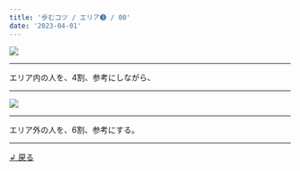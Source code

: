 ```yaml
---
title: '歩むコツ / エリア➌ / 00'
date: '2023-04-01'
---
```

![](/images/33_00.jpg)
***
エリア内の人を、4割、参考にしながら、
***
![](/images/33_00_.jpg)
***
エリア外の人を、6割、参考にする。
***
[ ↲ 戻る ](/posts/33)
